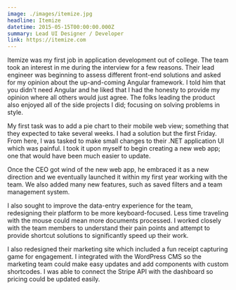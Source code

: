 ```yaml
---
image: ./images/itemize.jpg
headline: Itemize
datetime: 2015-05-15T00:00:00.000Z
summary: Lead UI Designer / Developer
link: https://itemize.com
---
```

Itemize was my first job in application development out of college. The team took an interest in me during the interview for a few reasons. Their lead engineer was beginning to assess different front-end solutions and asked for my opinion about the up-and-coming Angular framework. I told him that you didn't need Angular and he liked that I had the honesty to provide my opinion where all others would just agree. The folks leading the product also enjoyed all of the side projects I did; focusing on solving problems in style.

My first task was to add a pie chart to their mobile web view; something that they expected to take several weeks. I had a solution but the first Friday. From here, I was tasked to make small changes to their .NET application UI which was painful. I took it upon myself to begin creating a new web app; one that would have been much easier to update.

Once the CEO got wind of the new web app, he embraced it as a new direction and we eventually launched it within my first year working with the team. We also added many new features, such as saved filters and a team management system.

I also sought to improve the data-entry experience for the team, redesigning their platform to be more keyboard-focused. Less time traveling with the mouse could mean more documents processed. I worked closely with the team members to understand their pain points and attempt to provide shortcut solutions to significantly speed up their work.

I also redesigned their marketing site which included a fun receipt capturing game for engagement. I integrated with the WordPress CMS so the marketing team could make easy updates and add components with custom shortcodes. I was able to connect the Stripe API with the dashboard so pricing could be updated easily.